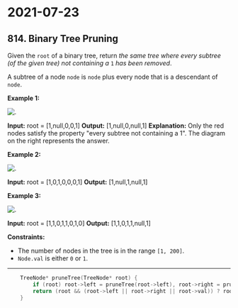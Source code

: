 # 2021-07-23

## 814. Binary Tree Pruning

Given the `root` of a binary tree, return _the same tree where every subtree (of the given tree) not containing a_ `1` _has been removed_.

A subtree of a node `node` is `node` plus every node that is a descendant of `node`.

**Example 1:**

![.](https://s3-lc-upload.s3.amazonaws.com/uploads/2018/04/06/1028_2.png)

**Input:** root = \[1,null,0,0,1\]
**Output:** \[1,null,0,null,1\]
**Explanation:**
Only the red nodes satisfy the property "every subtree not containing a 1".
The diagram on the right represents the answer.

**Example 2:**

![.](https://s3-lc-upload.s3.amazonaws.com/uploads/2018/04/06/1028_1.png)

**Input:** root = \[1,0,1,0,0,0,1\]
**Output:** \[1,null,1,null,1\]

**Example 3:**

![.](https://s3-lc-upload.s3.amazonaws.com/uploads/2018/04/05/1028.png)

**Input:** root = \[1,1,0,1,1,0,1,0\]
**Output:** \[1,1,0,1,1,null,1\]

**Constraints:**

- The number of nodes in the tree is in the range `[1, 200]`.
- `Node.val` is either `0` or `1`.

---

```c++
    TreeNode* pruneTree(TreeNode* root) {
        if (root) root->left = pruneTree(root->left), root->right = pruneTree(root->right);
        return (root && (root->left || root->right || root->val)) ? root : NULL;
    }
```
